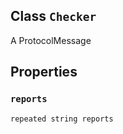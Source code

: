 

## Class  `Checker` 
A ProtocolMessage

## Properties


###  `reports` 
 `repeated string reports` 

